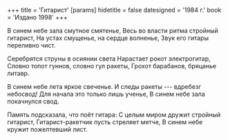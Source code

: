 +++
title = 'Гитарист'
[params]
  hidetitle = false
  datesigned = '1984 г.'
  book = 'Издано 1998'
+++
<!-- Гитарист -->

В синем небе зала смутное смятенье,
Весь во власти ритма стройный гитарист,
На устах смущенье, на сердце волненье,
Звук его гитары переливно чист.

Серебрятся струны в осиянии света
Нарастает рокот электрогитар,
Словно топот гуннов, словно гул ракеты,
Грохот барабанов, бряцанье литавр.

В синем небе лета яркое свеченье.
И следы ракеты --- вдребезг небосвод!
Для начала это только лишь ученье,
В синем небе зала покачнулся свод.

Память подсказала, что поёт гитара:
С целым миром дружит стройный гитарист,
Гитарист-ракетчик пусть стреляет метче,
В синем небе кружит пожелтевший лист.

<!-- 1984 г. -->
<!-- Издано 1998 -->
